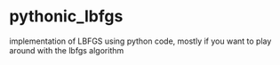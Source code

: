 # pythonic_lbfgs
implementation of LBFGS using python code, mostly if you want to play around with the lbfgs algorithm
